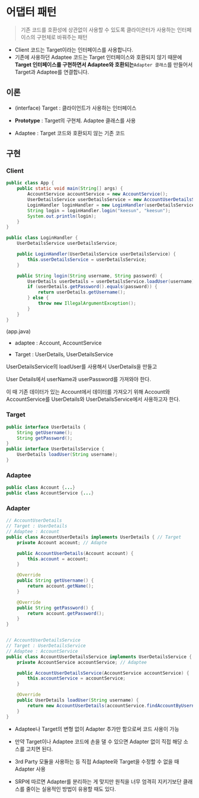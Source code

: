# 어댑터 패턴

> 기존 코드를 호환성에 상관없이 사용할 수 있도록 클라이은터가 사용하는 인터페이스의 구현체로 바꿔주는 패턴

- Client 코드는 Target이라는 인터페이스를 사용합니다.
- 기존에 사용하던 Adaptee 코드는 Target 인터페이스와 호환되지 않기 때문에 **Target 인터페이스를 구현하면서 Adaptee와 호환되는**`Adapter 클래스`를 만들어서 Target과 Adaptee를 연결합니다.



## 이론

- (interface) Target : 클라이언트가 사용하는 인터페이스

- **Prototype** : Target의 구현체. Adaptee 클래스를 사용

- Adaptee : Target 코드와 호환되지 않는 기존 코드



## 구현

### Client

```java
public class App {
    public static void main(String[] args) {
        AccountService accountService = new AccountService();
        UserDetailsService userDetailsService = new AccountUserDetailsService(accountService);
        LoginHandler loginHandler = new LoginHandler(userDetailsService);
        String login = loginHandler.login("keesun", "keesun");
        System.out.println(login);
    }
}

public class LoginHandler {
    UserDetailsService userDetailsService;

    public LoginHandler(UserDetailsService userDetailsService) {
        this.userDetailsService = userDetailsService;
    }

    public String login(String username, String password) {
        UserDetails userDetails = userDetailsService.loadUser(username);
        if (userDetails.getPassword().equals(password)) {
            return userDetails.getUsername();
        } else {
            throw new IllegalArgumentException();
        }
    }
}
```

(app.java)

- adaptee : Account, AccountService

- Target : UserDetails, UserDetailsService

UserDetailsService의 loadUser를 사용해서 UserDetails을 만들고

User Details에서 userName과 userPassword를 가져와야 한다.

이 때 기존 데이터가 있는 Account에서 데이터를 가져오기 위해 Account와 AccountService를 UserDetails와 UserDetailsService에서 사용하고자 한다.

### Target

```java
public interface UserDetails {
    String getUsername();
    String getPassword();
}
public interface UserDetailsService {
    UserDetails loadUser(String username);
}
```

### Adaptee

```java
public class Account {...}
public class AccountService {...}
```

### Adapter

```java
// AccountUserDetails
// Target : UserDetails
// Adaptee : Account
public class AccountUserDetails implements UserDetails { // Target
    private Account account; // Adapte

    public AccountUserDetails(Account account) {
        this.account = account;
    }

    @Override
    public String getUsername() {
        return account.getName();
    }

    @Override
    public String getPassword() {
        return account.getPassword();
    }
}


// AccountUserDetailsService
// Target : UserDetailsService
// Adaptee : AccountService
public class AccountUserDetailsService implements UserDetailsService { // Target
    private AccountService accountService; // Adaptee

    public AccountUserDetailsService(AccountService accountService) {
        this.accountService = accountService;
    }

    @Override
    public UserDetails loadUser(String username) {
        return new AccountUserDetails(accountService.findAccountByUsername(username));
    }
}

```

- Adaptee나 Target의 변형 없이 Adapter 추가만 함으로써 코드 사용이 가능

- 만약 Target이나 Adaptee 코드에 손을 댈 수 있으면 Adapter 없이 직접 해당 소스를 고치면 된다.

- 3rd Party 모듈을 사용하는 등 직접 Adaptee와 Target을 수정할 수 없을 때 Adapter 사용

- SRP에 따르면 Adapter를 분리하는 게 맞지만 원칙을 너무 엄격히 지키기보단 클래스를 줄이는 실용적인 방법이 유용할 때도 있다.